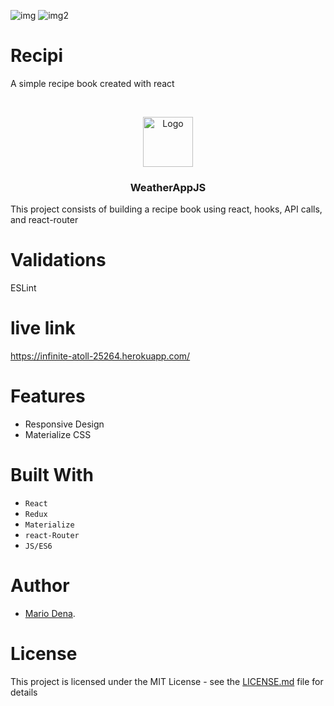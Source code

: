 ![img](https://img.shields.io/github/issues/MarioDena/Responsive-Design)
![img2](https://img.shields.io/github/license/MarioDena/Responsive-Design)

# Recipi
A simple recipe book created with react

<br />
<p align="center">
  <a href="https://github.com/MarioDena">
    <img src="https://mariodena.github.io/blog/assets/img/sample/Logo.jpg" alt="Logo" width="80" height="80">
  </a>

  <h3 align="center">
	 WeatherAppJS
  </h3>

  This project consists of building a recipe book using react, hooks, API calls, and react-router
  
# Validations

ESLint

# live link

https://infinite-atoll-25264.herokuapp.com/

# Features

* Responsive Design
* Materialize CSS 


# Built With

* `React` 
* `Redux` 
* `Materialize` 
* `react-Router`
* `JS/ES6`

# Author

* [Mario Dena](https://github.com/MarioDena).

# License

This project is licensed under the MIT License - see the [LICENSE.md](LICENSE.md) file for details 

